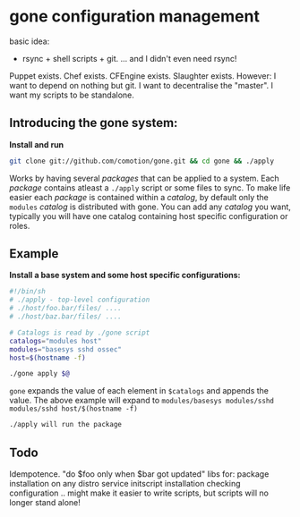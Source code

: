 # gone configuration management
basic idea:
 - rsync + shell scripts + git.
... and I didn't even need rsync!

Puppet exists. Chef exists. CFEngine exists. Slaughter exists.
However:
I want to depend on nothing but git.
I want to decentralise the "master".
I want my scripts to be standalone.

## Introducing the gone system:
**Install and run**
```bash
git clone git://github.com/comotion/gone.git && cd gone && ./apply
```

Works by having several _packages_ that can be applied to a system.
Each _package_ contains atleast a `./apply` script or some files to
sync. To make life easier each _package_ is contained within a
_catalog_, by default only the `modules` _catalog_ is distributed
with gone. You can add any _catalog_ you want, typically you will
have one catalog containing host specific configuration or roles.

## Example
**Install a base system and some host specific configurations:**
```bash
#!/bin/sh
# ./apply - top-level configuration
# ./host/foo.bar/files/ ....
# ./host/baz.bar/files/ ....

# Catalogs is read by ./gone script
catalogs="modules host"
modules="basesys sshd ossec"
host=$(hostname -f)

./gone apply $@
```

`gone` expands the value of each element in `$catalogs` and appends
the value. The above example will expand to
`modules/basesys modules/sshd modules/sshd host/$(hostname -f)`

```bash
./apply will run the package
```

## Todo
Idempotence. "do $foo only when $bar got updated"
libs for:
    package installation on any distro
    service initscript installation
    checking configuration
.. might make it easier to write scripts, but
scripts will no longer stand alone!
